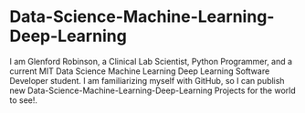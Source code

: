 # Data-Science-Machine-Learning-Deep-Learning
I am Glenford Robinson, a Clinical Lab Scientist, Python Programmer, and a current MIT Data Science Machine Learning Deep Learning Software Developer student. I am familiarizing myself with GitHub, so I can publish new Data-Science-Machine-Learning-Deep-Learning Projects for the world to see!.
